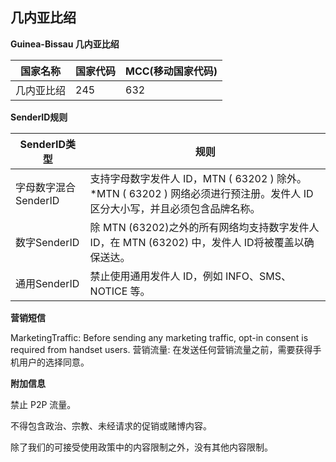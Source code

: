 ## 几内亚比绍

__Guinea-Bissau  几内亚比绍__

| 国家名称  | 国家代码 | MCC(移动国家代码) |
|-------|------|-------------|
| 几内亚比绍 | 245  | 632         |

__SenderID规则__

| SenderID类型     | 规则                                                                              |
|----------------|---------------------------------------------------------------------------------|
| 字母数字混合SenderID | 支持字母数字发件人 ID，MTN ( 63202 ) 除外。*MTN ( 63202 ) 网络必须进行预注册。发件人 ID 区分大小写，并且必须包含品牌名称。 |
| 数字SenderID     | 	除 MTN (63202)之外的所有网络均支持数字发件人 ID，在 MTN (63202) 中，发件人 ID将被覆盖以确保送达。               |
| 通用SenderID     | 禁止使用通用发件人 ID，例如 INFO、SMS、NOTICE 等。                                              |


__营销短信__

MarketingTraffic: Before sending any marketing traffic, opt-in consent is required from handset users.
营销流量: 在发送任何营销流量之前，需要获得手机用户的选择同意。


__附加信息__

禁止 P2P 流量。

不得包含政治、宗教、未经请求的促销或赌博内容。

除了我们的可接受使用政策中的内容限制之外，没有其他内容限制。

